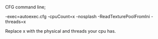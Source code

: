CFG command line;

-exec=autoexec.cfg -cpuCount=x -nosplash -ReadTexturePoolFromIni -threads=x

Replace x with the physical and threads your cpu has.
